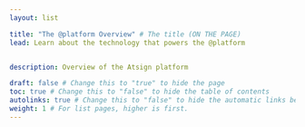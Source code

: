 ```yaml
---
layout: list

title: "The @platform Overview" # The title (ON THE PAGE)
lead: Learn about the technology that powers the @platform


description: Overview of the Atsign platform

draft: false # Change this to "true" to hide the page
toc: true # Change this to "false" to hide the table of contents
autolinks: true # Change this to "false" to hide the automatic links below your content
weight: 1 # For list pages, higher is first.
---
```


